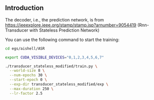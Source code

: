 ## Introduction

The decoder, i.e., the prediction network, is from
https://ieeexplore.ieee.org/stamp/stamp.jsp?arnumber=9054419
(Rnn-Transducer with Stateless Prediction Network)

You can use the following command to start the training:

```bash
cd egs/aishell/ASR

export CUDA_VISIBLE_DEVICES="0,1,2,3,4,5,6,7"

./transducer_stateless_modified/train.py \
  --world-size 8 \
  --num-epochs 30 \
  --start-epoch 0 \
  --exp-dir transducer_stateless_modified/exp \
  --max-duration 250 \
  --lr-factor 2.5
```
